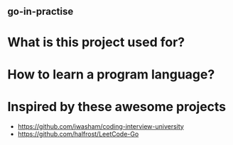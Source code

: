 go-in-practise
---
# What is this project used for?

# How to learn a program language?

# Inspired by these awesome projects  
- https://github.com/jwasham/coding-interview-university
- https://github.com/halfrost/LeetCode-Go